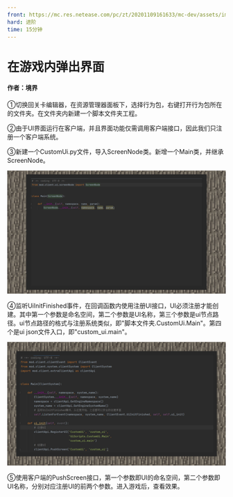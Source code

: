```yaml
---
front: https://mc.res.netease.com/pc/zt/20201109161633/mc-dev/assets/img/3_1.7d892d10.jpg
hard: 进阶
time: 15分钟
---
```


# 在游戏内弹出界面



#### 作者：境界



①切换回关卡编辑器，在资源管理器面板下，选择行为包，右键打开行为包所在的文件夹。在文件夹内新建一个脚本文件夹工程。　

②由于UI界面运行在客户端，并且界面功能仅需调用客户端接口，因此我们只注册一个客户端系统。

③新建一个CustomUi.py文件，导入ScreenNode类。新增一个Main类，并继承ScreenNode。

![](./images/3_2.jpg)



④监听UiInitFinished事件，在回调函数内使用注册UI接口，UI必须注册才能创建。其中第一个参数是命名空间，第二个参数是UI名称，第三个参数是ui节点路径。ui节点路径的格式与注册系统类似，即"脚本文件夹.CustomUi.Main"。第四个是ui json文件入口，即"custom_ui.main"。

![](./images/3_1.jpg)



⑤使用客户端的PushScreen接口，第一个参数即UI的命名空间，第二个参数即UI名称，分别对应注册UI的前两个参数。进入游戏后，查看效果。